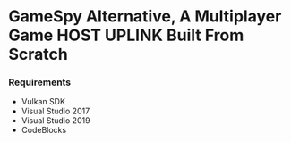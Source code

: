 # GameSpy Alternative, A Multiplayer Game HOST UPLINK Built From Scratch

### Requirements
 * Vulkan SDK
 * Visual Studio 2017
 * Visual Studio 2019
 * CodeBlocks
 
